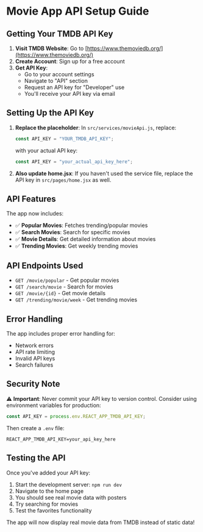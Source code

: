 # Movie App API Setup Guide

## Getting Your TMDB API Key

1. **Visit TMDB Website**: Go to [https://www.themoviedb.org/](https://www.themoviedb.org/)
2. **Create Account**: Sign up for a free account
3. **Get API Key**:
   - Go to your account settings
   - Navigate to "API" section
   - Request an API key for "Developer" use
   - You'll receive your API key via email

## Setting Up the API Key

1. **Replace the placeholder**: In `src/services/movieApi.js`, replace:

   ```javascript
   const API_KEY = "YOUR_TMDB_API_KEY";
   ```

   with your actual API key:

   ```javascript
   const API_KEY = "your_actual_api_key_here";
   ```

2. **Also update home.jsx**: If you haven't used the service file, replace the API key in `src/pages/home.jsx` as well.

## API Features

The app now includes:

- ✅ **Popular Movies**: Fetches trending/popular movies
- ✅ **Search Movies**: Search for specific movies
- ✅ **Movie Details**: Get detailed information about movies
- ✅ **Trending Movies**: Get weekly trending movies

## API Endpoints Used

- `GET /movie/popular` - Get popular movies
- `GET /search/movie` - Search for movies
- `GET /movie/{id}` - Get movie details
- `GET /trending/movie/week` - Get trending movies

## Error Handling

The app includes proper error handling for:

- Network errors
- API rate limiting
- Invalid API keys
- Search failures

## Security Note

⚠️ **Important**: Never commit your API key to version control. Consider using environment variables for production:

```javascript
const API_KEY = process.env.REACT_APP_TMDB_API_KEY;
```

Then create a `.env` file:

```
REACT_APP_TMDB_API_KEY=your_api_key_here
```

## Testing the API

Once you've added your API key:

1. Start the development server: `npm run dev`
2. Navigate to the home page
3. You should see real movie data with posters
4. Try searching for movies
5. Test the favorites functionality

The app will now display real movie data from TMDB instead of static data!
